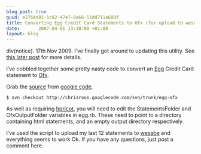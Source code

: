 ```yaml
---
blog_post: true
guid: e2764d81-1c82-47e7-8a66-51dd711a680f
title: Converting Egg Credit Card Statements to Ofx (for upload to wesabe)
date:       2007-04-01 13:48:00 +01:00
layout: blog
---
```


div(notice). 17th Nov 2009. I’ve finally got around to updating this
utility. See [this later
post](/blog/2009-11-17-converting-egg-statements-and-transactions-to-ofx)
for more details.

I’ve cobbled together some pretty nasty code to convert an
[Egg](http://www.egg.com) Credit Card statement to
[Ofx](http://www.ofx.net).

Grab the [source](http://chrisroos.googlecode.com/svn/trunk/egg-ofx/)
from [google code](http://code.google.com).

``` code
$ svn checkout http://chrisroos.googlecode.com/svn/trunk/egg-ofx
```

As well as requiring
[hpricot](http://code.whytheluckystiff.net/hpricot/), you will need to
edit the StatementsFolder and OfxOutputFolder variables in egg.rb. These
need to point to a directory containing html statements, and an empty
output directory respectively.

I’ve used the script to upload my last 12 statements to
[wesabe](http://www.wesabe.com) and everything seems to work Ok. If you
have any questions, just post a comment here.
